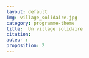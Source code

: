 ```yaml
---
layout: default
img: village_solidaire.jpg
category: programme-theme
title:  Un village solidaire
citation:
auteur :
proposition: 2
---
```

